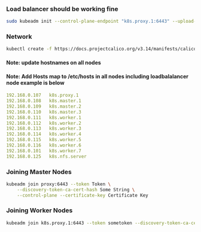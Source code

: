 ### Load balancer should be working fine
```bash
sudo kubeadm init --control-plane-endpoint "k8s.proxy.1:6443" --upload-certs --pod-network-cidr=192.168.0.0/24 --> on the first master.node
```

### Network 
```bash
kubectl create -f https://docs.projectcalico.org/v3.14/manifests/calico.yaml
```
#### Note: update hostnames on all nodes
#### Note: Add Hosts map to /etc/hosts in all nodes including loadbalalancer node example is below
```yaml
192.168.0.107   k8s.proxy.1
192.168.0.108   k8s.master.1
192.168.0.109   k8s.master.2 
192.168.0.110   k8s.master.3 
192.168.0.111   k8s.worker.1
192.168.0.112   k8s.worker.2
192.168.0.113   k8s.worker.3 
192.168.0.114   k8s.worker.4
192.168.0.115   k8s.worker.5
192.168.0.116   k8s.worker.6
192.168.0.101   k8s.worker.7
192.168.0.125   k8s.nfs.server

```
### Joining Master Nodes
```bash
kubeadm join proxy:6443 --token Token \
    --discovery-token-ca-cert-hash Some String \
    --control-plane --certificate-key Certificate Key
```

### Joining Worker Nodes

```bash
kubeadm join k8s.proxy.1:6443 --token sometoken --discovery-token-ca-cert-hash sha256:somehash
```
